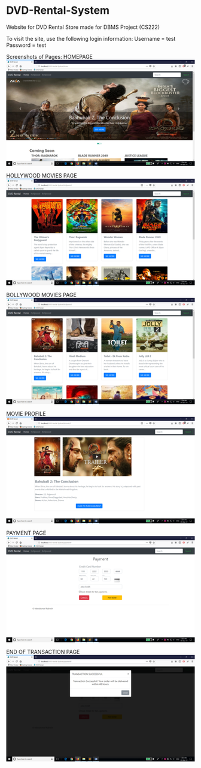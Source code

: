 # DVD-Rental-System
Website for DVD Rental Store made for DBMS Project (CS222)

To visit the site, use the following login information:
Username = test
Password = test

Screenshots of Pages:
HOMEPAGE
![alt text](https://github.com/Manukumar1/DVD-Rental-System/blob/master/screenshots/homepage.png "HOMEPAGE")

HOLLYWOOD MOVIES PAGE
![alt text](https://github.com/Manukumar1/DVD-Rental-System/blob/master/screenshots/hollywood.png "HOLLYWOOD MOVIES PAGE")

BOLLYWOOD MOVIES PAGE
![alt text](https://github.com/Manukumar1/DVD-Rental-System/blob/master/screenshots/bollywood.png "BOLLYWOOD MOVIES PAGE")

MOVIE PROFILE
![alt text](https://github.com/Manukumar1/DVD-Rental-System/blob/master/screenshots/movie_profile.png "MOVIE PROFILE")

PAYMENT PAGE
![alt text](https://github.com/Manukumar1/DVD-Rental-System/blob/master/screenshots/payment.png "PAYMENT PAGE")

END OF TRANSACTION PAGE
![alt text](https://github.com/Manukumar1/DVD-Rental-System/blob/master/screenshots/transaction.png "END OF TRANSACTION PAGE")
